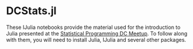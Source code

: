 DCStats.jl
=============

These IJulia notebooks provide the material used for the introduction to Julia presented at the [Statistical Programming DC Meetup](http://www.meetup.com/stats-prog-dc/events/138392652/). To follow along with them, you will need to install Julia, IJulia and several other packages.
